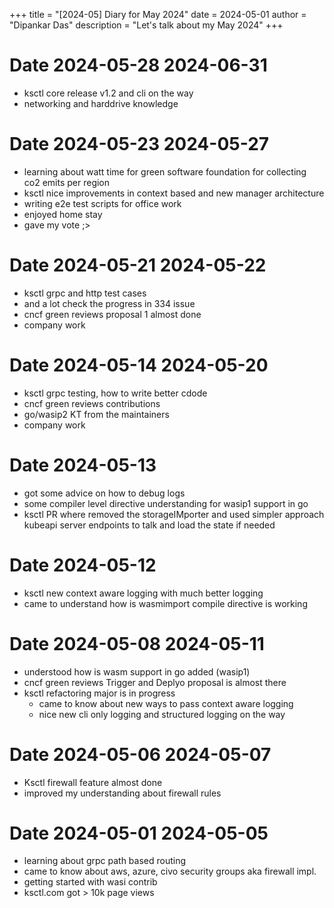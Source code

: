 +++
title = "[2024-05] Diary for May 2024"
date = 2024-05-01
author = "Dipankar Das"
description = "Let's talk about my May 2024"
+++

# Date 2024-05-28 2024-06-31
* ksctl core release v1.2 and cli on the way
* networking and harddrive knowledge

# Date 2024-05-23 2024-05-27
* learning about watt time for green software foundation for collecting co2 emits per region
* ksctl nice improvements in context based and new manager architecture
* writing e2e test scripts for office work
* enjoyed home stay
* gave my vote ;>

# Date 2024-05-21 2024-05-22
* ksctl grpc and http test cases
* and a lot check the progress in 334 issue
* cncf green reviews proposal 1 almost done
* company work

# Date 2024-05-14 2024-05-20
* ksctl grpc testing, how to write better cdode
* cncf green reviews contributions
* go/wasip2 KT from the maintainers
* company work

# Date 2024-05-13
* got some advice on how to debug logs
* some compiler level directive understanding for wasip1 support in go
* ksctl PR where removed the storageIMporter and used simpler approach kubeapi server endpoints to talk and load the state if needed

# Date 2024-05-12
* ksctl new context aware logging with much better logging
* came to understand how is wasmimport compile directive is working

# Date 2024-05-08 2024-05-11
* understood how is wasm support in go added (wasip1)
* cncf green reviews Trigger and Deplyo proposal is almost there
* ksctl refactoring major is in progress
  * came to know about new ways to pass context aware logging
  * nice new cli only logging and structured logging on the way

# Date 2024-05-06 2024-05-07
* Ksctl firewall feature almost done
* improved my understanding about firewall rules

# Date 2024-05-01 2024-05-05
* learning about grpc path based routing
* came to know about aws, azure, civo security groups aka firewall impl.
* getting started with wasi contrib
* ksctl.com got > 10k page views
